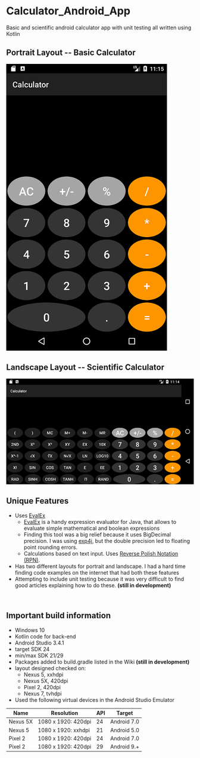 # Calculator_Android_App
Basic and scientific android calculator app with unit testing all written using Kotlin
<br>

## Portrait Layout -- Basic Calculator
![Simple Calculator Portrait Layout](./images/basic_calculator_layout.png)
<br>

## Landscape Layout -- Scientific Calculator
![Scientific Calculator Landscape Layout](./images/scientific_calculator_layout.png)
<br>

## Unique Features
* Uses [EvalEx](https://github.com/uklimaschewski/EvalEx)
  * [EvalEx](https://github.com/uklimaschewski/EvalEx) is a handy expression evaluator for Java, that allows to evaluate simple mathematical and boolean expressions
  * Finding this tool was a big relief because it uses BigDecimal precision.  I was using [exp4j](https://github.com/fasseg/exp4j), but the double precision led to floating point rounding errors.
  * Calculations based on text input.  Uses [Reverse Polish Notation (RPN)](https://en.wikipedia.org/wiki/Reverse_Polish_notation).
* Has two different layouts for portrait and landscape.  I had a hard time finding code examples on the internet that had both these features
* Attempting to include unit testing because it was very difficult to find good articles explaining how to do these.  **(still in development)**
<br>

## Important build information
* Windows 10
* Kotlin code for back-end
* Android Studio 3.4.1
* target SDK 24
* min/max SDK 21/29
* Packages added to build.gradle listed in the Wiki **(still in development)**
* layout designed checked on:
  * Nexus 5, xxhdpi
  * Nexus 5X, 420dpi
  * Pixel 2, 420dpi
  * Nexus 7, tvhdpi
* Used the following virtual devices in the Android Studio Emulator

Name | Resolution | API | Target
-----|------------|-----|-------
Nexus 5X | 1080 x 1920: 420dpi | 24 | Android 7.0
Nexus 5 | 1080 x 1920: xxhdpi | 21 | Android 5.0
Pixel 2 | 1080 x 1920: 420dpi | 24 | Android 7.0
Pixel 2 | 1080 x 1920: 420dpi | 29 | Android 9.+
